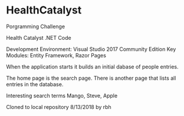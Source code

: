 # HealthCatalyst
Porgramming Challenge

Health Catalyst .NET Code

Development Environment: Visual Studio 2017 Community Edition Key Modules: Entity Framework, Razor Pages

When the application starts it builds an initial dabase of people entries.

The home page is the search page. There is another page that lists all entries in the database.

Interesting search terms Mango, Steve, Apple

Cloned to local repository 8/13/2018 by rbh
